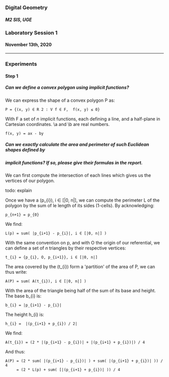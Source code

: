 ### Digital Geometry

##### M2 SIS, UGE

### Laboratory Session 1

#### November 13th, 2020

----

### Experiments

#### Step 1

#####  Can we define a convex polygon using implicit functions?

We can express the shape of a convex polygon P as: 

    P = {(x, y) ∈ R 2 : V f ∈ F,  f(x, y) ≤ 0}

With F a set of *n* implicit functions, each defining a line,
and a half-plane in Cartesian coordinates. \a and \b are real numbers.

    f(x, y) = ax - by
   

##### Can we exactly calculate the area and perimeter of such Euclidean shapes defined by
##### implicit functions? If so, please give their formulas in the report.

We can first compute the intersection of each lines which gives us the vertices of our polygon.
    
todo: explain

Once we have a (p_{i}), i ∈ [|0, n|], we can compute the perimeter L of the polygon 
by the sum of le length of its sides (1-cells).
By acknowledging:

    p_{n+1} = p_{0}
    
We find:

    L(p) = sum( |p_{i+1} - p_{i}|, i ∈ [|0, n|] )
    
With the same convention on p, and with O the origin of our referential,
we can define a set of *n* triangles by their respective vertices:

    t_{i} = {p_{i}, O, p_{i+1}}, i ∈ [|0, n|]
    
The area covered by the (t_{i}) form a 'partition' of the area of P, we can thus write:

    A(P) = sum( A(t_{i}), i ∈ [|0, n|] )

With the area of the triangle being half of the sum of its base and height.
The base b_{i} is:

    b_{i} = |p_{i+1} - p_{i}|
    
The height h_{i} is:

    h_{i} =  |(p_{i+1} + p_{i}) / 2|
    
We find:
 
    A(t_{i}) = (2 * |(p_{i+1} - p_{i})| + |(p_{i+1} + p_{i})|) / 4
    
And thus:

    A(P) = (2 * sum( |(p_{i+1} - p_{i})| ) + sum( |(p_{i+1} + p_{i})| )) / 4
         = (2 * L(p) + sum( [|(p_{i+1} + p_{i})| )) / 4